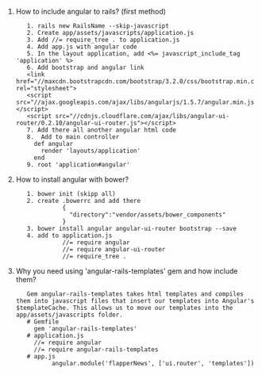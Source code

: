1. How to include angular to rails? (first method)
          
          1. rails new RailsName --skip-javascript
          2. Create app/assets/javascripts/application.js
          3. Add //= require_tree . to application.js
          4. Add app.js with angular code
          5. In the layout application, add <%= javascript_include_tag 'application' %>
          6. Add bootstrap and angular link
          <link href="//maxcdn.bootstrapcdn.com/bootstrap/3.2.0/css/bootstrap.min.css" rel="stylesheet">
          <script src="//ajax.googleapis.com/ajax/libs/angularjs/1.5.7/angular.min.js"></script>
          <script src="//cdnjs.cloudflare.com/ajax/libs/angular-ui-router/0.2.10/angular-ui-router.js"></script>
          7. Add there all another angular html code
          8.  Add to main controller
            def angular
              render 'layouts/application'
            end
          9. root 'application#angular'
2. How to install angular with bower?
          
          1. bower init (skipp all)
          2. create .bowerrc and add there
                    {
                      "directory":"vendor/assets/bower_components"
                    }
          3. bower install angular angular-ui-router bootstrap --save
          4. add to application.js 
                    //= require angular
                    //= require angular-ui-router
                    //= require_tree .
3. Why you need using 'angular-rails-templates' gem and how include them?
          
          Gem angular-rails-templates takes html templates and compiles them into javascript files that insert our templates into Angular's $templateCache. This allows us to move our templates into the app/assets/javascripts folder.
          # Gemfile
            gem 'angular-rails-templates'
          # application.js
            //= require angular
            //= require angular-rails-templates
          # app.js
                 angular.module('flapperNews', ['ui.router', 'templates'])
                           
